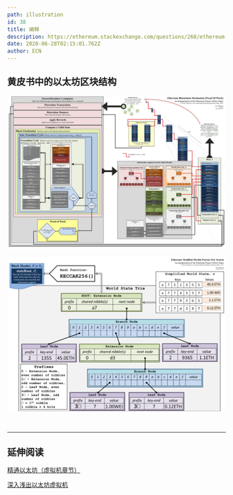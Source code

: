 ```yaml
---
path: illustration
id: 38
title: 阐释
description: https://ethereum.stackexchange.com/questions/268/ethereum-block-architecture/6413#6413
date: 2020-06-28T02:15:01.762Z
author: ECN
---
```





## 黄皮书中的以太坊区块结构

![afwdt](./afwdt.jpg)

![yzgxe](./yzgxe.png)

<br/>
<hr/>

## 延伸阅读

[精通以太坊（虚拟机章节）](https://github.com/inoutcode/ethereum_book/blob/master/%E7%AC%AC%E5%8D%81%E5%9B%9B%E7%AB%A0.asciidoc#%E4%BB%A5%E5%A4%AA%E5%9D%8A%E8%99%9A%E6%8B%9F%E6%9C%BA)

[深入浅出以太坊虚拟机](https://learnblockchain.cn/2019/04/09/easy-evm)



